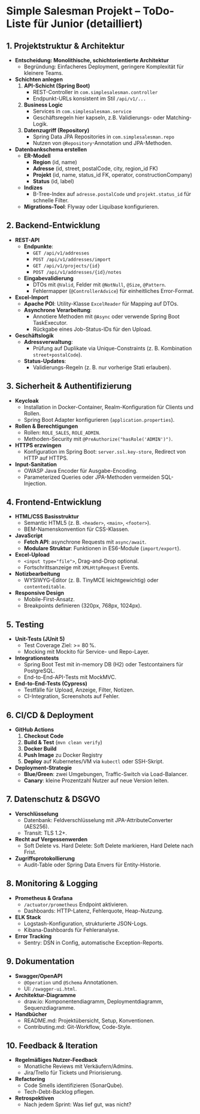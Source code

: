 # Simple Salesman Projekt – ToDo-Liste für Junior (detailliert)

## 1. Projektstruktur & Architektur
- **Entscheidung: Monolithische, schichtorientierte Architektur**
  - Begründung: Einfacheres Deployment, geringere Komplexität für kleinere Teams.
- **Schichten anlegen**
  1. **API-Schicht (Spring Boot)**  
     - REST-Controller in `com.simplesalesman.controller`  
     - Endpunkt-URLs konsistent im Stil `/api/v1/...`
  2. **Business Logic**
     - Services in `com.simplesalesman.service`  
     - Geschäftsregeln hier kapseln, z.B. Validierungs- oder Matching-Logik.
  3. **Datenzugriff (Repository)**
     - Spring Data JPA Repositories in `com.simplesalesman.repo`  
     - Nutzen von `@Repository`-Annotation und JPA-Methoden.
- **Datenbankschema erstellen**
  - **ER-Modell**
    - **Region** (id, name)  
    - **Adresse** (id, street, postalCode, city, region_id FK)  
    - **Projekt** (id, name, status_id FK, operator, constructionCompany)  
    - **Status** (id, label)
  - **Indizes**
    - B-Tree-Index auf `adresse.postalCode` und `projekt.status_id` für schnelle Filter.
  - **Migrations-Tool**: Flyway oder Liquibase konfigurieren.

## 2. Backend-Entwicklung
- **REST-API**
  - **Endpunkte**:  
    - `GET /api/v1/addresses`  
    - `POST /api/v1/addresses/import`  
    - `GET /api/v1/projects/{id}`  
    - `POST /api/v1/addresses/{id}/notes`
  - **Eingabevalidierung**
    - DTOs mit `@Valid`, Felder mit `@NotNull`, `@Size`, `@Pattern`.
    - Fehlermapper (`@ControllerAdvice`) für einheitliches Error-Format.
- **Excel-Import**
  - **Apache POI**: Utility-Klasse `ExcelReader` für Mapping auf DTOs.
  - **Asynchrone Verarbeitung**:  
    - Annotiere Methoden mit `@Async` oder verwende Spring Boot TaskExecutor.  
    - Rückgabe eines Job-Status-IDs für den Upload.
- **Geschäftslogik**
  - **Adressverwaltung**:  
    - Prüfung auf Duplikate via Unique-Constraints (z. B. Kombination `street+postalCode`).
  - **Status-Updates**:  
    - Validierungs-Regeln (z. B. nur vorherige Stati erlauben).

## 3. Sicherheit & Authentifizierung
- **Keycloak**
  - Installation in Docker-Container, Realm-Konfiguration für Clients und Rollen.
  - Spring Boot Adapter konfigurieren (`application.properties`).
- **Rollen & Berechtigungen**
  - Rollen: `ROLE_SALES`, `ROLE_ADMIN`.
  - Methoden-Security mit `@PreAuthorize("hasRole('ADMIN')")`.
- **HTTPS erzwingen**
  - Konfiguration im Spring Boot: `server.ssl.key-store`, Redirect von HTTP auf HTTPS.
- **Input-Sanitation**
  - OWASP Java Encoder für Ausgabe-Encoding.
  - Parameterized Queries oder JPA-Methoden vermeiden SQL-Injection.

## 4. Frontend-Entwicklung
- **HTML/CSS Basisstruktur**
  - Semantic HTML5 (z. B. `<header>`, `<main>`, `<footer>`).
  - BEM-Namenskonvention für CSS-Klassen.
- **JavaScript**
  - **Fetch API**: asynchrone Requests mit `async/await`.
  - **Modulare Struktur**: Funktionen in ES6-Module (`import/export`).
- **Excel-Upload**
  - `<input type="file">`, Drag-and-Drop optional.
  - Fortschrittsanzeige mit `XMLHttpRequest` Events.
- **Notizbearbeitung**
  - WYSIWYG-Editor (z. B. TinyMCE leichtgewichtig) oder `contenteditable`.
- **Responsive Design**
  - Mobile-First-Ansatz.
  - Breakpoints definieren (320px, 768px, 1024px).

## 5. Testing
- **Unit-Tests (JUnit 5)**
  - Test Coverage Ziel: >= 80 %.
  - Mocking mit Mockito für Service- und Repo-Layer.
- **Integrationstests**
  - Spring Boot Test mit in-memory DB (H2) oder Testcontainers für PostgreSQL.
  - End-to-End-API-Tests mit MockMVC.
- **End-to-End-Tests (Cypress)**
  - Testfälle für Upload, Anzeige, Filter, Notizen.
  - CI-Integration, Screenshots auf Fehler.

## 6. CI/CD & Deployment
- **GitHub Actions**
  1. **Checkout Code**
  2. **Build & Test** (`mvn clean verify`)
  3. **Docker Build**  
  4. **Push Image** zu Docker Registry  
  5. **Deploy** auf Kubernetes/VM via `kubectl` oder SSH-Skript.
- **Deployment-Strategie**
  - **Blue/Green**: zwei Umgebungen, Traffic-Switch via Load-Balancer.
  - **Canary**: kleine Prozentzahl Nutzer auf neue Version leiten.

## 7. Datenschutz & DSGVO
- **Verschlüsselung**
  - Datenbank: Feldverschlüsselung mit JPA-AttributeConverter (AES256).
  - Transit: TLS 1.2+.
- **Recht auf Vergessenwerden**
  - Soft Delete vs. Hard Delete: Soft Delete markieren, Hard Delete nach Frist.
- **Zugriffsprotokollierung**
  - Audit-Table oder Spring Data Envers für Entity-Historie.

## 8. Monitoring & Logging
- **Prometheus & Grafana**
  - `/actuator/prometheus` Endpoint aktivieren.
  - Dashboards: HTTP-Latenz, Fehlerquote, Heap-Nutzung.
- **ELK Stack**
  - Logstash-Konfiguration, strukturierte JSON-Logs.
  - Kibana-Dashboards für Fehleranalyse.
- **Error Tracking**
  - Sentry: DSN in Config, automatische Exception-Reports.

## 9. Dokumentation
- **Swagger/OpenAPI**
  - `@Operation` und `@Schema` Annotationen.
  - UI: `/swagger-ui.html`.
- **Architektur-Diagramme**
  - draw.io: Komponentendiagramm, Deploymentdiagramm, Sequenzdiagramme.
- **Handbücher**
  - README.md: Projektübersicht, Setup, Konventionen.
  - Contributing.md: Git-Workflow, Code-Style.

## 10. Feedback & Iteration
- **Regelmäßiges Nutzer-Feedback**
  - Monatliche Reviews mit Verkäufern/Admins.
  - Jira/Trello für Tickets und Priorisierung.
- **Refactoring**
  - Code Smells identifizieren (SonarQube).
  - Tech-Debt-Backlog pflegen.
- **Retrospektiven**
  - Nach jedem Sprint: Was lief gut, was nicht?
